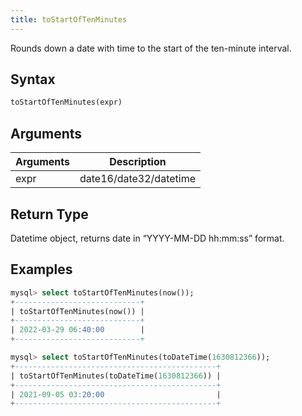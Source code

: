 ```yaml
---
title: toStartOfTenMinutes
---
```


Rounds down a date with time to the start of the ten-minute interval.
## Syntax

```sql
toStartOfTenMinutes(expr)
```

## Arguments

| Arguments   | Description |
| ----------- | ----------- |
| expr | date16/date32/datetime |

## Return Type
Datetime object, returns date in “YYYY-MM-DD hh:mm:ss” format.

## Examples

```sql
mysql> select toStartOfTenMinutes(now());
+----------------------------+
| toStartOfTenMinutes(now()) |
+----------------------------+
| 2022-03-29 06:40:00        |
+----------------------------+

mysql> select toStartOfTenMinutes(toDateTime(1630812366));
+---------------------------------------------+
| toStartOfTenMinutes(toDateTime(1630812366)) |
+---------------------------------------------+
| 2021-09-05 03:20:00                         |
+---------------------------------------------+
```
